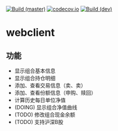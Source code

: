 [![Build (master)](https://travis-ci.org/guhe/webclient.svg?branch=master)](https://travis-ci.org/guhe/webclient)
[![codecov.io](https://codecov.io/github/guhe/webclient/coverage.svg)](https://codecov.io/github/guhe/webclient)
[![Build (dev)](https://travis-ci.org/guhe/webclient.svg?branch=dev)](https://travis-ci.org/guhe/webclient)

# webclient

## 功能
* 显示组合基本信息
* 显示组合持仓明细
* 添加、查看交易信息（卖、卖）
* 添加、查看份额信息（申购、赎回）
* 计算历史每日单位净值
* (DOING) 显示组合净值曲线
* (TODO) 修改组合现金余额
* (TODO) 支持沪深B股
